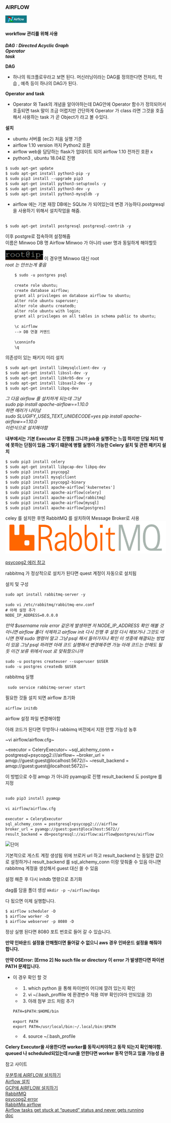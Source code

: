 

### AIRFLOW
![](./img/airflow.png)

#### workflow 관리를 위해 사용 

***DAG : Directed Acyclic Graph <br>
Operator<br>
task***

**DAG**
- 하나의 워크플로우라고 보면 된다. 머신러닝이라는 DAG를 정의한다면
전처리, 학습 , 예측 등이 하나의 DAG가 된다. 

**Operator and task**
- Operator 와 Task의 개념을 알아야하는데 DAG안에 
Operator 함수가 정의되어서 호출되면 task 말이 조금 어렵지만 간단하게 Operator 가 class 라면 그것을 호출해서 사용하는 task 가 곧 Object가 라고 볼 수있다.


**설치**
- ubuntu 서버를 (ec2) 처음 실행 기준 
- airflow 1.10 version 까지 Python2 호환 
- airflow web을 담당하는 flask가 업데이트 되어 airflow 1.10 전까진 호환 x 
- python3 , ubuntu 18.04로 진행 


~~~ 
$ sudo apt-get update
$ sudo apt-get install python3-pip -y
$ sudo pip3 install --upgrade pip3
$ sudo apt-get install python3-setuptools -y
$ sudo apt-get install python3-dev -y
$ sudo apt-get install python3-mysqldb -y
~~~


- airflow 에는 기본 재장 DB에는 SQLite 가 되어있는데 변경 가능하다.postgresql 을 사용하기 위해서 설치작업을 해줌.

~~~

$ sudo apt-get install postgresql postgresql-contrib -y

~~~


이후 postgre로 접속하여 설정해줌 <br>
이름은 Minwoo  DB 명 Airflow 
Minwoo 가 아니라 user 명과 동일하게 해야할듯 

![](./img/root.png) 이 경우엔 Minwoo 대신 root <br>
*root 는 안쓰는게 좋음*

~~~   
    $ sudo -u postgres psql
    
    create role ubuntu;
    create database airflow;
    grant all privileges on database airflow to ubuntu;
    alter role ubuntu superuser;
    alter role ubuntu createdb;
    alter role ubuntu with login;
    grant all privileges on all tables in schema public to ubuntu;
    
    \c airflow
    --> DB 연결 커맨드 
    
    \conninfo
    \q
~~~

의존성이 있는 패키지 미리 설치
```
$ sudo apt-get install libmysqlclient-dev -y
$ sudo apt-get install libssl-dev -y
$ sudo apt-get install libkrb5-dev -y
$ sudo apt-get install libsasl2-dev -y
$ sudo apt-get install libpq-dev

```

*그 다음 airflow 를 설치하게 되는데 그냥 
<br>sudo pip install apache-airflow==1.10.0 <br>하면 에러가 나타남
<br>sudo SLUGIFY_USES_TEXT_UNIDECODE=yes pip install apache-airflow==1.10.0 <br>이런식으로 설치해야함*


**내부에서는 기본 Executor 로 진행됨 그니까 job을 실행주는 느낌
하지만 단일 처리 밖에 못하는 단점이 있음 그렇기 떄문에 병렬 실행이 가능한 Celery 설치 및 관련 패키지 설치**

```
$ sudo pip3 install celery
$ sudo apt-get install libpcap-dev libpq-dev
$ sudo pip3 install psycopg2
$ sudo pip3 install mysqlclient
$ sudo pip3 install psycopg2-binary
$ sudo pip3 install apache-airflow['kubernetes']
$ sudo pip3 install apache-airflow[celery]
$ sudo pip3 install apache-airflow[rabbitmq]
$ sudo pip3 install apache-airflow[mysql]
$ sudo pip3 install apache-airflow[postgres]

```

celey 를 설치한 후엔 RabbitMQ 를 설치하여 Message Broker로 사용<br>
![](./img/rabbit.png)


[psycopg2 에러 참고](https://github.com/facebook/prophet/issues/418)

rabbitmq 가 정상적으로 설치가 된다면 quest 계정이 자동으로 설치됨

설치 및 구성 
```
sudo apt install rabbitmq-server -y

sudo vi /etc/rabbitmq/rabbitmq-env.conf
# 아래 설정 추가
NODE_IP_ADDRESS=0.0.0.0
```

*만약 $username role error 같은게 발생하면 저 NODE_IP_ADDRESS 확인 해볼 것 아니면 airflow 폴더 삭제하고 airflow init 다시 진행 후 설정 다시 해보거나 그것도 아니면 현재 sudo 명령어 말고 그냥 psql 해서 들어가지나 확인 이 셋중에 해결되는 방법이 있음 그냥 psql 하려면 아래 코드 실행해서 변경해주면 가능 아래 코드는 안해도 될 듯 이건 보류 위에서 root 로 맞춰줬으니까*


```
sudo -u postgres createuser --superuser $USER
sudo -u postgres createdb $USER
```

rabbitmq 실행

``` sudo service rabbitmq-server start```

필요한 것들 설치 되면 airflow 초기화


```airflow initdb```

airflow 설정 파일 변경해야함 




아래 코드가 된다면 무방하나 rabbimq 버전에서 지원 안할 가능성 농후

~vi airflow/airflow.cfg~ 

~executor = CeleryExecutor~
~sql_alchemy_conn = postgresql+psycopg2:///airflow~
~broker_url = amqp://guest:guest@localhost:5672//~
~result_backend = amqp://guest:guest@localhost:5672//~


이 방법으로 수정 
amqp 가 아니라 pyamqp로 진행
result_backend 도 postgre 를 지정 

``` 

sudo pip3 install pyamqp

vi airflow/airflow.cfg 

executor = CeleryExecutor
sql_alchemy_conn = postgresql+psycopg2:///airflow
broker_url = pyamqp://guest:guest@localhost:5672//
result_backend = db+postgresql://airflow:airflow@postgres/airflow
```

![단어](./img/word.png)

기본적으로 게스트 계정 생성됨 위에 브로커 url 하고 result_backend 는 동일한 값으로 설정하거나 result_backend 를 sql_alchemy_conn 이랑 맞춰줄 수 있음 아니면 rabbitmq 계정을 생성해서 guest 대신 쓸 수 있음


설정 해준 후 다시 initdb 명령으로 초기화



dag를 담을 폴더 생성 
``` mkdir -p ~/airflow/dags ```

다 됬으면 이제 실행합니다. 

```
$ airflow scheduler -D
$ airflow worker -D
$ airflow webserver -p 8080 -D
```

정상 실행 된다면  8080 포트 번호로 들어 갈 수 있습니다.

**만약 인바운드 설정을 안해줬더면 들어갈 수 없으니 aws 경우 인바운드 설정을 해줘야 합니다.**


**만약 OSError: [Errno 2] No such file or directory 이 error 가 발생한다면 파이썬 PATH 문제입니다.**
- 이 경우 확인 할 것 
    - 1. which python 을 통해 파이썬이 어디에 깔려 있는지 확인
    - 2. vi ~/.bash_proffile 에 환경변수 적용 여부 확인(아마 안되있을 것)
    - 3. 아래 첨부 코드 처럼 추가 <br>
    
    ```
    PATH=$PATH:$HOME/bin

    export PATH
    export PATH=/usr/local/bin:~/.local/bin:$PATH

    ```
    - 4. source ~/.bash_profile
    
**Celery Executor을 사용한다면 worker를 동작시켜야하고 동작 되는지 확인해야함. queued 나 scheduled되있는데 run을 안한다면 worker 동작 안하고 있을 가능성 큼**




  
   
참고 사이트 

[우분투에 AIRFLOW 설치하기](https://jungwoon.github.io/airflow/2019/02/26/Airflow/)<br>
[Airflow 설치](http://sanghun.xyz/2017/12/airflow-4.-celeryexecutor-%EC%82%AC%EC%9A%A9%ED%95%98%EA%B8%B0/)<br>
[GCP에 AIRFLOW 설치하기](https://yamerong.tistory.com/52)<br>
[RabbitMQ](http://sanghun.xyz/2017/12/airflow-4.-celeryexecutor-%EC%82%AC%EC%9A%A9%ED%95%98%EA%B8%B0/)<br>
[psycopg2 error](https://stackoverflow.com/questions/28253681/you-need-to-install-postgresql-server-dev-x-y-for-building-a-server-side-extensi)<br>
[RabbitMq airflow](https://vujade.co/install-apache-airflow-ubuntu-18-04/)<br>
[Airflow tasks get stuck at “queued” status and never gets running](https://stackoverflow.com/questions/45853013/airflow-tasks-get-stuck-at-queued-status-and-never-gets-running)<br>
[doc](http://docs.celeryproject.org/en/latest/getting-started/brokers/rabbitmq.html)





